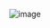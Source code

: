 
![image](https://user-images.githubusercontent.com/100144278/230740313-c8a1230a-dddd-4f1d-9408-c561e089128d.png)
